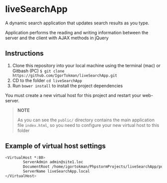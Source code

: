 # liveSearchApp

A dynamic search application that updates search results as you type.

Application performs the reading and writing information between the server and the client with AJAX methods in jQuery

## Instructions

1. Clone this repository into your local machine using the terminal (mac) or Gitbash (PC)
`$ git clone https://github.com/IgorTokman/liveSearchApp.git`
2. CD to the folder `cd liveSearchApp`
3. Run `bower install` to install the project dependencies

You must create a new virtual host for this project and restart your web-server.

> **NOTE**
>
> As you can see the `public/` directory contains the main application file `index.html`,
> so you need to configure your new virtual host to this folder

Example of virtual host settings
-----

```sh
<VirtualHost *:80>
        ServerAdmin admin@site1.loc
        DocumentRoot /home/igortokman/PhpstormProjects/liveSearchApp/public/
        ServerName liveSearchApp.local
</VirtualHost>
```
